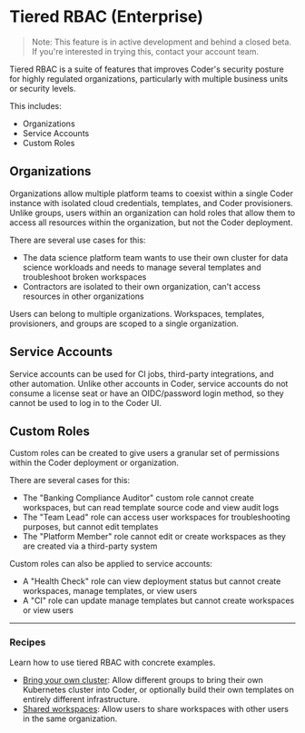 # Tiered RBAC (Enterprise)

> Note: This feature is in active development and behind a closed beta. If you're interested in trying this, contact your account team.

Tiered RBAC is a suite of features that improves Coder's security posture for highly regulated organizations, particularly with multiple business units or security levels.

This includes:

- Organizations
- Service Accounts
- Custom Roles

## Organizations

Organizations allow multiple platform teams to coexist within a single Coder instance with isolated cloud credentials, templates, and Coder provisioners. Unlike groups, users within an organization can hold roles that allow them to access all resources within the organization, but not the Coder deployment.

There are several use cases for this:

- The data science platform team wants to use their own cluster for data science workloads and needs to manage several templates and troubleshoot broken workspaces
- Contractors are isolated to their own organization, can't access resources in other organizations

Users can belong to multiple organizations. Workspaces, templates, provisioners, and groups are scoped to a single organization.

## Service Accounts

Service accounts can be used for CI jobs, third-party integrations, and other automation. Unlike other accounts in Coder, service accounts do not consume a license seat or have an OIDC/password login method, so they cannot be used to log in to the Coder UI.

## Custom Roles

Custom roles can be created to give users a granular set of permissions within the Coder deployment or organization.

There are several cases for this:

- The "Banking Compliance Auditor" custom role cannot create workspaces, but can read template source code and view audit logs
- The "Team Lead" role can access user workspaces for troubleshooting purposes, but cannot edit templates
- The "Platform Member" role cannot edit or create workspaces as they are created via a third-party system

Custom roles can also be applied to service accounts:

- A "Health Check" role can view deployment status but cannot create workspaces, manage templates, or view users
- A "CI" role can update manage templates but cannot create workspaces or view users

---

### Recipes

Learn how to use tiered RBAC with concrete examples.

- [Bring your own cluster](#): Allow different groups to bring their own Kubernetes cluster into Coder, or optionally build their own templates on entirely different infrastructure.
- [Shared workspaces](#): Allow users to share workspaces with other users in the same organization.
